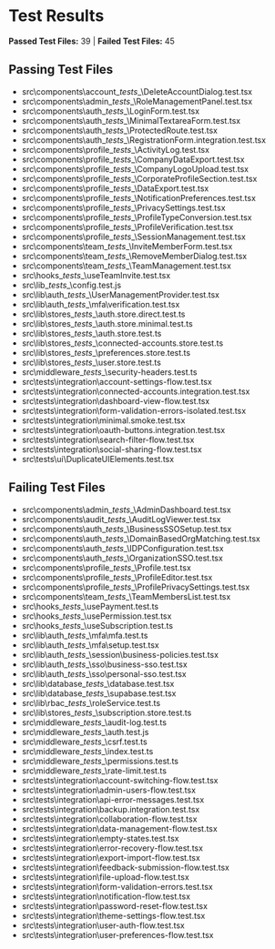 # Test Results

**Passed Test Files:** 39  |  **Failed Test Files:** 45

## Passing Test Files

- src\components\account\__tests__\DeleteAccountDialog.test.tsx
- src\components\admin\__tests__\RoleManagementPanel.test.tsx
- src\components\auth\__tests__\LoginForm.test.tsx
- src\components\auth\__tests__\MinimalTextareaForm.test.tsx
- src\components\auth\__tests__\ProtectedRoute.test.tsx
- src\components\auth\__tests__\RegistrationForm.integration.test.tsx
- src\components\profile\__tests__\ActivityLog.test.tsx
- src\components\profile\__tests__\CompanyDataExport.test.tsx
- src\components\profile\__tests__\CompanyLogoUpload.test.tsx
- src\components\profile\__tests__\CorporateProfileSection.test.tsx
- src\components\profile\__tests__\DataExport.test.tsx
- src\components\profile\__tests__\NotificationPreferences.test.tsx
- src\components\profile\__tests__\PrivacySettings.test.tsx
- src\components\profile\__tests__\ProfileTypeConversion.test.tsx
- src\components\profile\__tests__\ProfileVerification.test.tsx
- src\components\profile\__tests__\SessionManagement.test.tsx
- src\components\team\__tests__\InviteMemberForm.test.tsx
- src\components\team\__tests__\RemoveMemberDialog.test.tsx
- src\components\team\__tests__\TeamManagement.test.tsx
- src\hooks\__tests__\useTeamInvite.test.tsx
- src\lib\__tests__\config.test.js
- src\lib\auth\__tests__\UserManagementProvider.test.tsx
- src\lib\auth\__tests__\mfa\verification.test.tsx
- src\lib\stores\__tests__\auth.store.direct.test.ts
- src\lib\stores\__tests__\auth.store.minimal.test.ts
- src\lib\stores\__tests__\auth.store.test.ts
- src\lib\stores\__tests__\connected-accounts.store.test.ts
- src\lib\stores\__tests__\preferences.store.test.ts
- src\lib\stores\__tests__\user.store.test.ts
- src\middleware\__tests__\security-headers.test.ts
- src\tests\integration\account-settings-flow.test.tsx
- src\tests\integration\connected-accounts.integration.test.tsx
- src\tests\integration\dashboard-view-flow.test.tsx
- src\tests\integration\form-validation-errors-isolated.test.tsx
- src\tests\integration\minimal.smoke.test.tsx
- src\tests\integration\oauth-buttons.integration.test.tsx
- src\tests\integration\search-filter-flow.test.tsx
- src\tests\integration\social-sharing-flow.test.tsx
- src\tests\ui\DuplicateUIElements.test.tsx

## Failing Test Files

- src\components\admin\__tests__\AdminDashboard.test.tsx
- src\components\audit\__tests__\AuditLogViewer.test.tsx
- src\components\auth\__tests__\BusinessSSOSetup.test.tsx
- src\components\auth\__tests__\DomainBasedOrgMatching.test.tsx
- src\components\auth\__tests__\IDPConfiguration.test.tsx
- src\components\auth\__tests__\OrganizationSSO.test.tsx
- src\components\profile\__tests__\Profile.test.tsx
- src\components\profile\__tests__\ProfileEditor.test.tsx
- src\components\profile\__tests__\ProfilePrivacySettings.test.tsx
- src\components\team\__tests__\TeamMembersList.test.tsx
- src\hooks\__tests__\usePayment.test.ts
- src\hooks\__tests__\usePermission.test.tsx
- src\hooks\__tests__\useSubscription.test.ts
- src\lib\auth\__tests__\mfa\mfa.test.ts
- src\lib\auth\__tests__\mfa\setup.test.tsx
- src\lib\auth\__tests__\session\business-policies.test.tsx
- src\lib\auth\__tests__\sso\business-sso.test.tsx
- src\lib\auth\__tests__\sso\personal-sso.test.tsx
- src\lib\database\__tests__\database.test.tsx
- src\lib\database\__tests__\supabase.test.tsx
- src\lib\rbac\__tests__\roleService.test.ts
- src\lib\stores\__tests__\subscription.store.test.ts
- src\middleware\__tests__\audit-log.test.ts
- src\middleware\__tests__\auth.test.js
- src\middleware\__tests__\csrf.test.ts
- src\middleware\__tests__\index.test.ts
- src\middleware\__tests__\permissions.test.ts
- src\middleware\__tests__\rate-limit.test.ts
- src\tests\integration\account-switching-flow.test.tsx
- src\tests\integration\admin-users-flow.test.tsx
- src\tests\integration\api-error-messages.test.tsx
- src\tests\integration\backup.integration.test.tsx
- src\tests\integration\collaboration-flow.test.tsx
- src\tests\integration\data-management-flow.test.tsx
- src\tests\integration\empty-states.test.tsx
- src\tests\integration\error-recovery-flow.test.tsx
- src\tests\integration\export-import-flow.test.tsx
- src\tests\integration\feedback-submission-flow.test.tsx
- src\tests\integration\file-upload-flow.test.tsx
- src\tests\integration\form-validation-errors.test.tsx
- src\tests\integration\notification-flow.test.tsx
- src\tests\integration\password-reset-flow.test.tsx
- src\tests\integration\theme-settings-flow.test.tsx
- src\tests\integration\user-auth-flow.test.tsx
- src\tests\integration\user-preferences-flow.test.tsx
